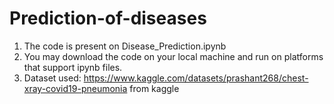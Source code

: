 # Prediction-of-diseases
1. The code is present on Disease_Prediction.ipynb
2. You may download the code on your local machine and run on platforms that support ipynb files.
3. Dataset used: https://www.kaggle.com/datasets/prashant268/chest-xray-covid19-pneumonia from kaggle
